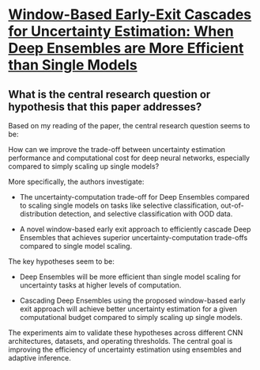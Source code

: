 # [Window-Based Early-Exit Cascades for Uncertainty Estimation: When Deep   Ensembles are More Efficient than Single Models](https://arxiv.org/abs/2303.08010)

## What is the central research question or hypothesis that this paper addresses?

 Based on my reading of the paper, the central research question seems to be:

How can we improve the trade-off between uncertainty estimation performance and computational cost for deep neural networks, especially compared to simply scaling up single models?

More specifically, the authors investigate:

- The uncertainty-computation trade-off for Deep Ensembles compared to scaling single models on tasks like selective classification, out-of-distribution detection, and selective classification with OOD data. 

- A novel window-based early exit approach to efficiently cascade Deep Ensembles that achieves superior uncertainty-computation trade-offs compared to single model scaling.

The key hypotheses seem to be:

- Deep Ensembles will be more efficient than single model scaling for uncertainty tasks at higher levels of computation.

- Cascading Deep Ensembles using the proposed window-based early exit approach will achieve better uncertainty estimation for a given computational budget compared to simply scaling up single models.

The experiments aim to validate these hypotheses across different CNN architectures, datasets, and operating thresholds. The central goal is improving the efficiency of uncertainty estimation using ensembles and adaptive inference.
